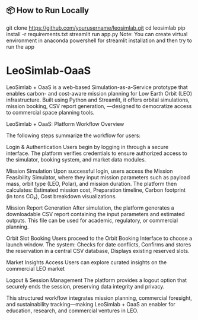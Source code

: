 ## 📦 How to Run Locally
git clone https://github.com/yourusername/leosimlab.git
cd leosimlab
pip install -r requirements.txt
streamlit run app.py
Note: You can create virtual environment in anaconda powershell for streamlit installation and then try to run the app

# LeoSimlab-OaaS
LeoSimlab + OaaS is a web-based Simulation-as-a-Service prototype that enables carbon- and cost-aware mission planning for Low Earth Orbit (LEO) infrastructure. Built using Python and Streamlit, it offers orbital simulations, mission booking, CSV report generation, —designed to democratize access to commercial space planning tools.

LeoSimlab + OaaS: Platform Workflow Overview

The following steps summarize the workflow for users:

Login & Authentication
Users begin by logging in through a secure interface. The platform verifies credentials to ensure authorized access to the simulator, booking system, and market data modules.

Mission Simulation
Upon successful login, users access the Mission Feasibility Simulator, where they input mission parameters such as payload mass, orbit type (LEO, Polar), and mission duration.
The platform then calculates:
Estimated mission cost,
Preparation timeline,
Carbon footprint (in tons CO₂),
Cost breakdown visualizations.

Mission Report Generation
After simulation, the platform generates a downloadable CSV report containing the input parameters and estimated outputs. This file can be used for academic, regulatory, or commercial planning.

Orbit Slot Booking
Users proceed to the Orbit Booking Interface to choose a launch window. The system:
Checks for date conflicts,
Confirms and stores the reservation in a central CSV database,
Displays existing reserved slots.

Market Insights Access
Users can explore curated insights on the commercial LEO market

Logout & Session Management
The platform provides a logout option that securely ends the session, preserving data integrity and privacy.

This structured workflow integrates mission planning, commercial foresight, and sustainability tracking—making LeoSimlab + OaaS an enabler for education, research, and commercial ventures in LEO.

